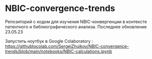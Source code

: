 # NBIC-convergence-trends

Репозиторий с кодом для изучения NBIC-конвергенции в контексте патентного и библиографического анализа. Последнее обновление 23.05.23

Запустить ноутбук в Google Colaboratory : https://githubtocolab.com/SergeiZhuikov/NBIC-convergence-trends/blob/main/notebooks/NBIC-calculations.ipynb
